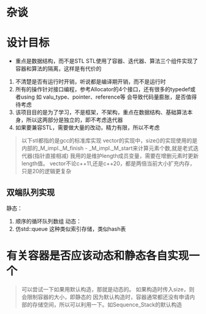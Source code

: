 # 杂谈


# 设计目标
- 重点是数据结构，而不是STL
STL使用了容器、迭代器、算法三个组件实现了容器和算法的隔离，这样是有代价的
1. 不清楚是否有运行时开销，听说都是编译期开销，而不是运行时
2. 所有的操作针对接口编程，参考Allocator的4个接口，还有很多的typedef或者using 如 valu_type、pointer、reference等
会导致代码量膨胀，是否值得待考虑
3. 该项目目的是为了学习，不是框架，不架构，重点在数据结构、基础算法本身，所以这两部分是独立的，即不考虑迭代器
4. 如果要兼容STL，需要做大量的改动，精力有限，所以不考虑


> 以下stl都指的是gcc的标准库实现
vector的实现中，size()的实现使用的是内部的_M_impl._M_finish - _M_impl._M_start来计算元素个数,就是老式迭代器(指针直接相减)
我用的是维护length成员变量，需要在增删元素时更新length值。
vector不论c++11,还是c++20，都是两倍当前大小扩充内存，只是20的逻辑更复杂

## 双端队列实现
静态：
1. 顺序的循环队列数组
动态：
1. 仿std::queue 这种类似索引存储，类似hash表


# 有关容器是否应该动态和静态各自实现一个
> 可以尝试一下如果用默认构造，那就是动态的。
如果构造时传入size，则会限制容器的大小，即静态的
因为默认构造时，容器通常都还没有申请内部的存储空间，所以可以利用一下。如Sequence_Stack的默认构造

